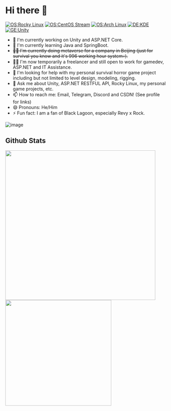 # Hi there 👋

<!--
**Shepherd0619/Shepherd0619** is a ✨ _special_ ✨ repository because its `README.md` (this file) appears on your GitHub profile.

Here are some ideas to get you started:

- 🔭 I’m currently working on ...
- 🌱 I’m currently learning ...
- 👯 I’m looking to collaborate on ...
- 🤔 I’m looking for help with ...
- 💬 Ask me about ...
- 📫 How to reach me: ...
- 😄 Pronouns: ...
- ⚡ Fun fact: ...
-->
[![OS:Rocky Linux](https://img.shields.io/badge/OS-Rocky%20Linux-green?style=flat-square&logo=rockylinux)](https://rockylinux.org/)
[![OS:CentOS Stream](https://img.shields.io/badge/OS-CentOS%20Stream-purple?style=flat-square&logo=centos)](https://www.centos.org/)
[![OS:Arch Linux](https://img.shields.io/badge/OS-Arch%20Linux-blue?style=flat-square&logo=arch-linux)](https://archlinux.org)
[![DE:KDE](https://img.shields.io/badge/DE-KDE-blue?style=flat-square&logo=KDE)](https://www.kde.org)
[![GE:Unity](https://img.shields.io/badge/GE-Unity-white?style=flat-square&logo=unity)](https://unity.com/)

- 🔭 I'm currently working on Unity and ASP.NET Core.
- 🌱 I'm currently learning Java and SpringBoot.
- ~~👩‍💻 I'm currently doing metaverse for a company in Beijing (just for survival you know and it's 996 working hour system💀).~~
- 👩‍💻 I'm now temporarily a freelancer and still open to work for gamedev, ASP.NET and IT Assistance.
- 🤔 I'm looking for help with my personal survival horror game project including but not limited to level design, modeling, rigging.
- 💬 Ask me about Unity, ASP.NET RESTFUL API, Rocky Linux, my personal game projects, etc.
- 📫 How to reach me: Email, Telegram, Discord and CSDN! (See profile for links)
- 😄 Pronouns: He/Him
- ⚡ Fun fact: I am a fan of Black Lagoon, especially Revy x Rock.

![image](https://github.com/Shepherd0619/Shepherd0619/assets/89674951/2d88d544-fb55-48d9-ae27-7249608a7140)

## Github Stats
<a href="https://github.com/anuraghazra/github-readme-stats">
  <img align="left" src="https://github-readme-stats.vercel.app/api?username=shepherd0619&count_private=true&show_icons=true&hide=contribs" width="470px" />
</a>
<a href="https://github.com/anuraghazra/github-readme-stats">
  <img align="left" src="https://github-readme-stats.vercel.app/api/top-langs/?username=shepherd0619&layout=compact" width="332px" />
</a>
